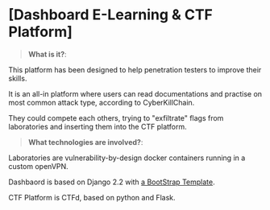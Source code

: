 # [Dashboard E-Learning & CTF Platform]

> **What is it?**:

This platform has been designed to help penetration testers to improve their skills.

It is an all-in platform where users can read documentations and practise on most common attack type, according to CyberKillChain.

They could compete each others, trying to "exfiltrate" flags from laboratories and inserting them into the CTF platform.


> **What technologies are involved?**:

Laboratories are vulnerability-by-design docker containers running in a custom openVPN.

Dashbaord is based on Django 2.2 with [a BootStrap Template](https://appseed.us/admin-dashboards/django-dashboard-material).

CTF Platform is CTFd, based on python and Flask.

